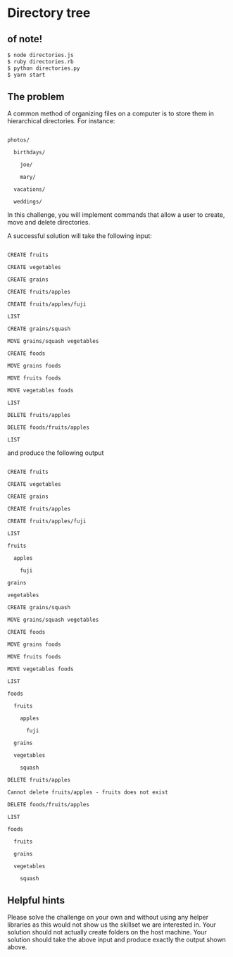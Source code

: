 # Directory tree

## of note!

```bash
$ node directories.js
$ ruby directories.rb
$ python directories.py
$ yarn start
```

## The problem

 

A common method of organizing files on a computer is to store them in hierarchical directories. For instance:

 

```

photos/

  birthdays/

    joe/

    mary/

  vacations/

  weddings/

```

 

In this challenge, you will implement commands that allow a user to create, move and delete directories.

 

A successful solution will take the following input:

 

```

CREATE fruits

CREATE vegetables

CREATE grains

CREATE fruits/apples

CREATE fruits/apples/fuji

LIST

CREATE grains/squash

MOVE grains/squash vegetables

CREATE foods

MOVE grains foods

MOVE fruits foods

MOVE vegetables foods

LIST

DELETE fruits/apples

DELETE foods/fruits/apples

LIST

```

 

and produce the following output

 

```

CREATE fruits

CREATE vegetables

CREATE grains

CREATE fruits/apples

CREATE fruits/apples/fuji

LIST

fruits

  apples

    fuji

grains

vegetables

CREATE grains/squash

MOVE grains/squash vegetables

CREATE foods

MOVE grains foods

MOVE fruits foods

MOVE vegetables foods

LIST

foods

  fruits

    apples

      fuji

  grains

  vegetables

    squash

DELETE fruits/apples

Cannot delete fruits/apples - fruits does not exist

DELETE foods/fruits/apples

LIST

foods

  fruits

  grains

  vegetables

    squash

```

 

## Helpful hints

Please solve the challenge on your own and without using any helper libraries as this would not show us the skillset we are interested in.
Your solution should not actually create folders on the host machine.
Your solution should take the above input and produce exactly the output shown above.
 